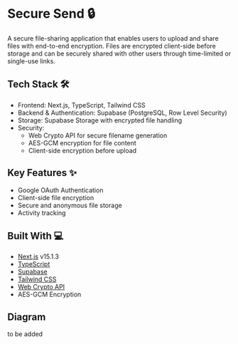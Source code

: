 # Secure Send 🔒
A secure file-sharing application that enables users to upload and share files with end-to-end encryption. Files are encrypted client-side before storage and can be securely shared with other users through time-limited or single-use links.
## Tech Stack 🛠️
- Frontend: Next.js, TypeScript, Tailwind CSS
- Backend & Authentication: Supabase (PostgreSQL, Row Level Security)
- Storage: Supabase Storage with encrypted file handling
- Security:
  - Web Crypto API for secure filename generation
  - AES-GCM encryption for file content
  - Client-side encryption before upload

## Key Features ✨
- Google OAuth Authentication
- Client-side file encryption
- Secure and anonymous file storage
- Activity tracking

## Built With 💻
- [Next.js]([url](https://nextjs.org/)) v15.1.3
- [TypeScript]([url](https://www.typescriptlang.org/))
- [Supabase](supabase.com)
- [Tailwind CSS]([url](https://tailwindcss.com/))
- [Web Crypto API]([url](https://developer.mozilla.org/en-US/docs/Web/API/Web_Crypto_API))
- AES-GCM Encryption

## Diagram
to be added
